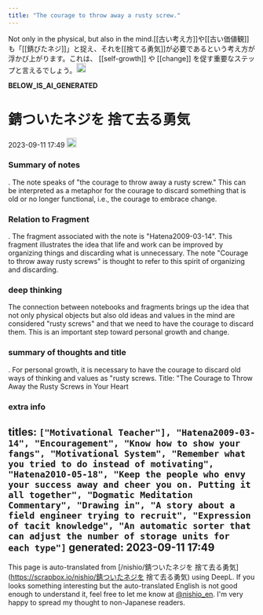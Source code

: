 ```yaml
---
title: "The courage to throw away a rusty screw."
---
```


Not only in the physical, but also in the mind.[[古い考え方]]や[[古い価値観]]も「[[錆びたネジ]]」と捉え、それを[[捨てる勇気]]が必要であるという考え方が浮かび上がります。これは、 [[self-growth]] や [[change]] を促す重要なステップと言えるでしょう。<img src='https://scrapbox.io/api/pages/nishio-en/omni/icon' alt='omni.icon' height="19.5"/>

__BELOW_IS_AI_GENERATED__
# 錆ついたネジを 捨て去る勇気
 2023-09-11 17:49 <img src='https://scrapbox.io/api/pages/nishio-en/omni/icon' alt='omni.icon' height="19.5"/>
### Summary of notes
.
The note speaks of "the courage to throw away a rusty screw." This can be interpreted as a metaphor for the courage to discard something that is old or no longer functional, i.e., the courage to embrace change.

### Relation to Fragment
.
The fragment associated with the note is "Hatena2009-03-14". This fragment illustrates the idea that life and work can be improved by organizing things and discarding what is unnecessary. The note "Courage to throw away rusty screws" is thought to refer to this spirit of organizing and discarding.

### deep thinking
The connection between notebooks and fragments brings up the idea that not only physical objects but also old ideas and values in the mind are considered "rusty screws" and that we need to have the courage to discard them. This is an important step toward personal growth and change.

### summary of thoughts and title
.
For personal growth, it is necessary to have the courage to discard old ways of thinking and values as "rusty screws.
Title: "The Courage to Throw Away the Rusty Screws in Your Heart

### extra info
titles: `["Motivational Teacher"], "Hatena2009-03-14", "Encouragement", "Know how to show your fangs", "Motivational System", "Remember what you tried to do instead of motivating", "Hatena2010-05-18", "Keep the people who envy your success away and cheer you on. Putting it all together", "Dogmatic Meditation Commentary", "Drawing in", "A story about a field engineer trying to recruit", "Expression of tacit knowledge", "An automatic sorter that can adjust the number of storage units for each type"]`
generated: 2023-09-11 17:49
---
This page is auto-translated from [/nishio/錆ついたネジを 捨て去る勇気](https://scrapbox.io/nishio/錆ついたネジを 捨て去る勇気) using DeepL. If you looks something interesting but the auto-translated English is not good enough to understand it, feel free to let me know at [@nishio_en](https://twitter.com/nishio_en). I'm very happy to spread my thought to non-Japanese readers.